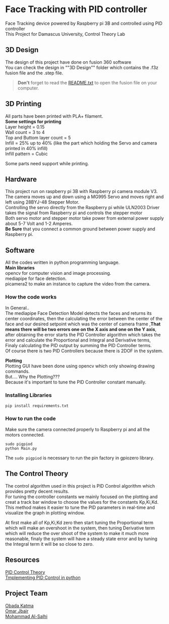 # Face Tracking with PID controller
Face Tracking device powered by Raspberry pi 3B and controlled using PID controller</br>
This Project for Damascus University, Control Theory Lab

## 3D Design
The design of this project have done on fusion 360 software</br>
You can check the design in ""3D Design"" folder which contains the .f3z fusion file and the .step file.</br>
> **Don't** forget to read the [README.txt](https://github.com/obadakatma/Face-Tracking-with-PID-controller/blob/main/3D%20Design/README.txt) to open the fusion file on your computer.</br>

## 3D Printing
All parts have been printed with PLA+ filament.</br>
**Some settings for printing**</br>
Layer height = 0.15</br>
Wall count = 3 to 4</br>
Top and Buttom layer count = 5</br>
Infill = 25% up to 40% (like the part which holding the Servo and camera printed in 40% infill)</br>
Infill pattern = Cubic</br>

Some parts need support while printing.</br>

## Hardware
This project run on raspberry pi 3B with Raspberry pi camera module V3.</br>
The camera moves up and down using a MG995 Servo and moves right and left using 28BYJ-48 Stepper Motor.</br>
Controlling the servo directly from the Raspberry pi while ULN2003 Driver takes the signal from Raspberry pi and controls the stepper motor</br>
Both servo motor and stepper motor take power from external power supply about 5-7 Volt and 1-2 Amperes.</br>
**Be Sure** that you connect a common ground between power supply and Raspberry pi.</br>

## Software
All the codes written in python programming language.</br>
**Main libraries**</br>
opencv for computer vision and image processing.</br>
mediapipe for face detection.</br>
picamera2 to make an instance to capture the video from the camera.</br>

### How the code works
In General..</br>
The mediapipe Face Detection Model detects the faces and returns its center coordinates, then the calculating the error between the center of the face and our desired setpoint which was the center of camera frame ,**That means there will be two errors one on the X axis and one on the Y axis**, after obtaining the error starts the PID Controller algorithm which takes the error and calculate the Proportional and Integral and Derivative terms, Finaly calculating the PID output by summing the PID Controller terms.</br>
Of course there is two PID Controllers because there is 2DOF in the system.</br>

**Plotting**</br>
Plotting GUI have been done using opencv which only showing drawing commands.</br>
But.... Why the Plotting???</br>
Because it's important to tune the PID Controller constant manually.</br>

### Installing Libraries
```console
pip install requirements.txt
```
### How to run the code
Make sure the camera connected properly to Raspberry pi and all the motors connected.</br>
```console
sudo pigpiod
python Main.py
```
The `sudo pigpiod` is necessary to run the pin factory in gpiozero library.</br>

## The Control Theory
The control algorithm used in this project is PID Control algorithm which provides pretty decent results.</br>
For tuning the controller constants we mainly focused on the plotting and creat a track bar window to choose the values for the constants Kp,Ki,Kd.</br>
This method makes it easier to tune the PID parameters in real-time and visualize the graph in plotting window.</br>

At first make all of Kp,Ki,Kd zero then start tuning the Proportional term which will make an overshoot in the system, then tuning Derivative term which will reduce the over shoot of the system to make it much more reasonable, finaly the system will have a steady state error and by tuning the Integral term it will be so close to zero.</br>

## Resources
[PID Control Theory](https://www.robotsforroboticists.com/pid-control/)</br>
[Tmplementing PID Control in python](https://softinery.com/blog/implementation-of-pid-controller-in-python/)

## Project Team
[Obada Katma](https://github.com/obadakatma)</br>
[Omar Jbair](https://github.com/omarjbair)</br>
[Mohammad Al-Salhi](https://github.com/Mohammadalsalhi55)</br>
